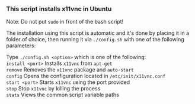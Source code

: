 ### This script installs x11vnc in Ubuntu

Note: Do not put `sudo` in front of the bash script!

The installation using this script is automatic and it's
done by placing it in a folder of choice, then running it
via `./config.sh` with one of the following parameters:

Type `./config.sh <option>` which is one of the following:  
  `install <port>`  Installs `x11vnc` from `apt-get`  
  `remove`         Removes the `x11vnc` package and `auto-start`  
  `config`         Opens the configuration located in `/etc/init/x11vnc.conf`  
  `start <port>`   Starts `x11vnc` using the port provided  
  `stop`           Stop `x11vnc` by killing the process  
  `stats`          Views the common script variable paths  

